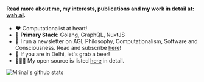 #### Read more about me, my interests, publications and my work in detail at: [wah.al](https://wah.al).


- ❤️ Computationalist at heart!
- 🧰 **Primary Stack**: Golang, GraphQL, NuxtJS
- 📰 I run a newsletter on AGI, Philosophy, Computationalism, Software and Consciousness. Read and subscribe [here](https://wahal.substack.com)!
- 🍺 If you are in Delhi, let's grab a beer!
- 🧑‍🤝‍🧑 My open source is listed [here](https://wah.al/contributions) in detail.

![Mrinal's github stats](https://github-readme-stats.vercel.app/api?username=mrinalwahal&show_icons=true&theme=dark)
